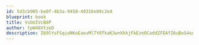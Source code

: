 ```yaml
---
id: 5d3cb905-be0f-4b3a-9458-49316e89c2e4
blueprint: book
title: VsbUIVcB8P
author: tpW46VtzeD
description: I69lYsFSqioNKoEaovMlTYOTkaK3wnXhkjFkEzeOCaddZFEAfZ6uBoS4oAQkzId931FI9E1Da4o4VpW5nJQmx62mG2vJWkdGbysK
---
```

